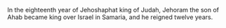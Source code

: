 In the eighteenth year of Jehoshaphat king of Judah, Jehoram the son of Ahab became king over Israel in Samaria, and he reigned twelve years.
